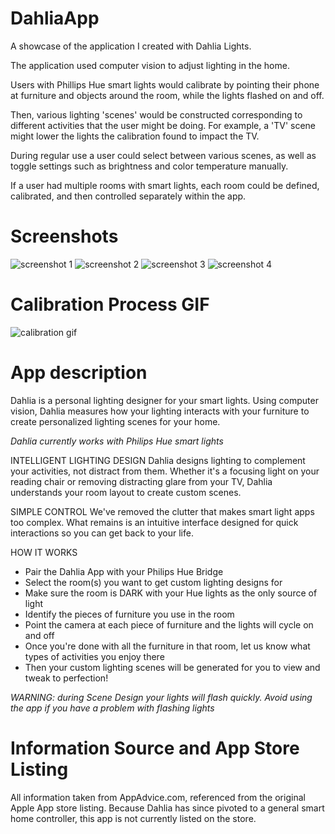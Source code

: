 # DahliaApp
A showcase of the application I created with Dahlia Lights. 

The application used computer vision to adjust lighting in the home. 

Users with Phillips Hue smart lights would calibrate by pointing their phone at furniture and objects around the room, while the lights flashed on and off. 

Then, various lighting 'scenes' would be constructed corresponding to different activities that the user might be doing. For example, a 'TV' scene might lower the lights the calibration found to impact the TV. 

During regular use a user could select between various scenes, as well as toggle settings such as brightness and color temperature manually.

If a user had multiple rooms with smart lights, each room could be defined, calibrated, and then controlled separately within the app.  

# Screenshots

![screenshot 1](/dahlia_image_1.jpeg)
![screenshot 2](/dahlia_image_2.jpeg)
![screenshot 3](/dahlia_image_3.jpeg)
![screenshot 4](/dahlia_image_4.jpeg)

# Calibration Process GIF

![calibration gif](/dahlia_calibration.gif)

# App description

Dahlia is a personal lighting designer for your smart lights. Using computer vision, Dahlia measures how your lighting interacts with your furniture to create personalized lighting scenes for your home. 

*Dahlia currently works with Philips Hue smart lights*

INTELLIGENT LIGHTING DESIGN
Dahlia designs lighting to complement your activities, not distract from them. Whether it's a focusing light on your reading chair or removing distracting glare from your TV, Dahlia understands your room layout to create custom scenes.

SIMPLE CONTROL
We've removed the clutter that makes smart light apps too complex. What remains is an intuitive interface designed for quick interactions so you can get back to your life. 

HOW IT WORKS
- Pair the Dahlia App with your Philips Hue Bridge
- Select the room(s) you want to get custom lighting designs for
- Make sure the room is DARK with your Hue lights as the only source of light
- Identify the pieces of furniture you use in the room 
- Point the camera at each piece of furniture and the lights will cycle on and off
- Once you're done with all the furniture in that room, let us know what types of activities you enjoy there
- Then your custom lighting scenes will be generated for you to view and tweak to perfection!

*WARNING: during Scene Design your lights will flash quickly. Avoid using the app if you have a problem with flashing lights*

# Information Source and App Store Listing
All information taken from AppAdvice.com, referenced from the original Apple App store listing. Because Dahlia has since pivoted to a general smart home controller, this app is not currently listed on the store.
